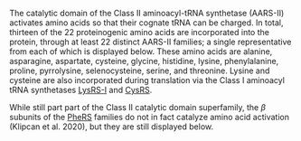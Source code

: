 


The catalytic domain of the Class II aminoacyl-tRNA synthetase (AARS-II) activates amino acids so that their cognate tRNA can be charged. 
In total, thirteen of the 22 proteinogenic amino acids are incorporated into the protein, through at least 22 distinct AARS-II families; a single representative from each of which is displayed below.
These amino acids are alanine, asparagine, aspartate, cysteine, glycine, histidine, lysine, phenylalanine, proline, pyrrolysine, selenocysteine, serine, and threonine. 
Lysine and cysteine are also incorporated during translation via the Class I aminoacyl tRNA synthetases [LysRS-I](/class1/lys) and [CysRS](/class1/cys). 




While still part part of the Class II catalytic domain superfamily, the $\beta$ subunits of the [PheRS](/class2/phe1) families do not in fact catalyze amino acid activation (Klipcan et al. 2020), 
but they are still displayed below.
 



